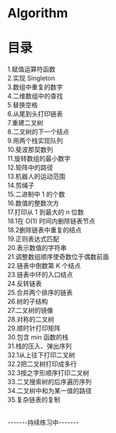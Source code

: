# Algorithm

目录
===
1.赋值运算符函数<br>
2.实现 Singleton<br>
3.数组中重复的数字<br>
4.二维数组中的查找<br>
5.替换空格<br>
6.从尾到头打印链表<br>
7.重建二叉树<br>
8.二叉树的下一个结点<br>
9.用两个栈实现队列<br>
10.斐波那契数列<br>
11.旋转数组的最小数字<br>
12.矩阵中的路径<br>
13.机器人的运动范围<br>
14.剪绳子<br>
15.二进制中 1 的个数<br>
16.数值的整数次方<br>
17.打印从 1 到最大的 n 位数<br>
18.1在 O(1) 时间内删除链表节点<br>
18.2删除链表中重复的结点<br>
19.正则表达式匹配<br>
20.表示数值的字符串<br>
21.调整数组顺序使奇数位于偶数前面<br>
22.链表中倒数第 K 个结点<br>
23.链表中环的入口结点<br>
24.反转链表<br>
25.合并两个排序的链表<br>
26.树的子结构<br>
27.二叉树的镜像<br>
28.对称的二叉树<br>
29.顺时针打印矩阵<br>
30.包含 min 函数的栈<br>
31.栈的压入、弹出序列<br>
32.1从上往下打印二叉树<br>
32.2把二叉树打印成多行<br>
32.3按之字形顺序打印二叉树<br>
33.二叉搜索树的后序遍历序列<br>
34.二叉树中和为某一值的路径<br>
35.复杂链表的复制<br>

<br>-------持续练习中-------
